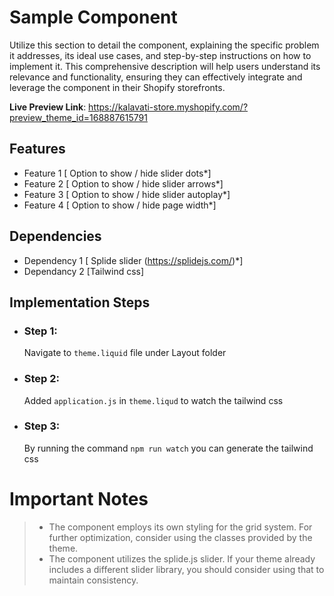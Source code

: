 # Sample Component

Utilize this section to detail the component, explaining the specific problem it addresses, its ideal use cases, and step-by-step instructions on how to implement it. This comprehensive description will help users understand its relevance and functionality, ensuring they can effectively integrate and leverage the component in their Shopify storefronts. 

**Live Preview Link**: https://kalavati-store.myshopify.com/?preview_theme_id=168887615791


## Features

 - Feature 1 [ Option to show / hide slider dots*]
 - Feature 2 [ Option to show / hide slider arrows*]
 - Feature 3 [ Option to show / hide slider autoplay*]
 - Feature 4 [ Option to show / hide page width*]

## Dependencies

 - Dependency 1 [ Splide slider (https://splidejs.com/)*]
 - Dependancy 2 [Tailwind css]


## Implementation Steps

 - ### Step 1: 
   Navigate to `theme.liquid` file under Layout folder
   
  - ### Step 2:
	 Added `application.js` in `theme.liqud` to watch the tailwind css

 - ### Step 3:
	By running the command `npm run watch` you can generate the tailwind css

# Important Notes

>  - The component employs its own styling for the grid system. For further optimization, consider using the classes provided by the
> theme.
>  - The component utilizes the splide.js slider. If your theme already includes a different slider library, you should consider using that to
> maintain consistency.
